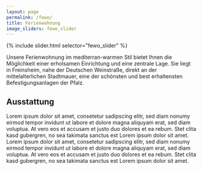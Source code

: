 ```yaml
---
layout: page
permalink: /fewo/
title: Ferienwohnung
image_sliders: fewo_slider
---
```


<div class="align-right" style="width: 66%">
{% include slider.html selector="fewo_slider" %}
</div>

Unsere Ferienwohnung im mediterran-warmen Stil bietet Ihnen die Möglichkeit einer erholsamen Einrichtung und eine zentrale Lage. Sie liegt in Freinsheim, nahe der Deutschen Weinstraße, direkt an der mittelalterlichen Stadtmauer, eine der schönsten und best erhaltensten Befestigungsanlagen der Pfalz.


## Ausstattung
Lorem ipsum dolor sit amet, consetetur sadipscing elitr, sed diam nonumy eirmod tempor invidunt ut labore et dolore magna aliquyam erat, sed diam voluptua. At vero eos et accusam et justo duo dolores et ea rebum. Stet clita kasd gubergren, no sea takimata sanctus est Lorem ipsum dolor sit amet. Lorem ipsum dolor sit amet, consetetur sadipscing elitr, sed diam nonumy eirmod tempor invidunt ut labore et dolore magna aliquyam erat, sed diam voluptua. At vero eos et accusam et justo duo dolores et ea rebum. Stet clita kasd gubergren, no sea takimata sanctus est Lorem ipsum dolor sit amet.

